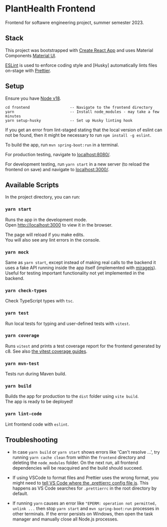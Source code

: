 # PlantHealth Frontend

Frontend for softawre engineering project, summer semester 2023.

## Stack

This project was bootstrapped with [Create React App](https://github.com/facebook/create-react-app) and uses Material Components [Material UI](https://mui.com/material-ui/getting-started/overview/).

[ESLint](https://eslint.org/docs/latest/) is used to enforce coding style and [Husky] automatically lints files on-stage with [Prettier](https://prettier.io/docs/en/index.html).

## Setup

Ensure you have [Node v18](https://nodejs.org/en/download/).

```
cd frontend                  -- Navigate to the frontend directory
yarn                         -- Install node_modules - may take a few minutes
yarn setup-husky             -- Set up Husky linting hook 
```

If you get an error from lint-staged stating that the local version of eslint can not be found, then it might be necessary to run `npm install -g eslint`.

To build the app, run `mvn spring-boot:run` in a terminal.

For production testing, navigate to [localhost:8080/](http://localhost:8080/).

For development testing, run `yarn start` in a new server (to reload the frontend on save) and navigate to [localhost:3000/](http://localhost:3000/).

## Available Scripts

In the project directory, you can run:

### `yarn start`

Runs the app in the development mode.\
Open [http://localhost:3000](http://localhost:3000) to view it in the browser.

The page will reload if you make edits.\
You will also see any lint errors in the console.

### `yarn mock`

Same as `yarn start`, except instead of making real calls to the backend it
uses a fake API running inside the app itself (implemented with [miragejs](https://miragejs.com/)). Useful for testing important functionality not yet implemented in the backend.

### `yarn check-types`

Check TypeScript types with `tsc`.

### `yarn test`

Run local tests for typing and user-defined tests with `vitest`.

### `yarn coverage`

Runs `vitest` and prints a test coverage report for the frontend generated by c8. See also [the vitest coverage guides](https://vitest.dev/guide/coverage.html).

### `yarn mvn-test`

Tests run during Maven build.

### `yarn build`

Builds the app for production to the `dist` folder using `vite build`.\
The app is ready to be deployed!

### `yarn lint-code`

Lint frontend code with `eslint`.

## Troubleshooting

- In case `yarn build` or `yarn start` shows errors like 'Can't resolve ...', try running `yarn cache clean` from within the `frontend` directory and deleting the `node_modules` folder. On the next run, all frontend dependencies will be reacquired and the build should succeed.

- If using VSCode to format files and Prettier uses the wrong format, you might need to [tell VS Code where the .prettierrc config file is](https://marketplace.visualstudio.com/items?itemName=esbenp.prettier-vscode#configuring-default-options). This happens as VS Code searches for `.prettierrc` in the root directory by default.

- If running `yarn` causes an error like `"EPERM: operation not permitted, unlink ...` then stop `yarn start` and `mvn spring-boot:run` processes in other terminals. If the error persists on Windows, then open the task manager and manually close all Node.js processes.